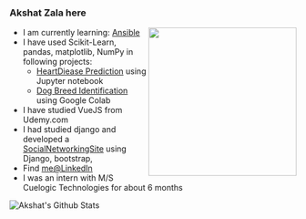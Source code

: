 ### Akshat Zala here
<img align="right" style="height:auto;" alt="" width="260" height="260" class="avatar avatar-user width-full border bg-white" src="https://avatars3.githubusercontent.com/u/30282789?s=460&amp;u=1037e3bf1c544cd810e649c686e70d6f5f837e24&amp;v=4">

* I am currently learning: [Ansible](https://www.udemy.com/course/just-enough-ansible/)
* I have used Scikit-Learn, pandas, matplotlib, NumPy in following projects:
    * [HeartDiease Prediction](https://github.com/akshatz/heartDiseaseProject) using Jupyter notebook  
    * [Dog Breed Identification](https://github.com/akshatz/dogVision/blob/master/dog_vision.ipynb) using Google Colab
* I have studied VueJS from Udemy.com
* I had studied django and developed a [SocialNetworkingSite](https://vast-springs-06779.herokuapp.com/) using Django, bootstrap,
* Find [me@LinkedIn](https://www.linkedin.com/in/akshatz/)
* I was an intern with M/S Cuelogic Technologies for about 6 months

<img align="left" alt="Akshat's Github Stats" src="https://github-readme-stats.codestackr.vercel.app/api?username=akshatz&show_icons=true&hide_border=true&hide=issues" />
